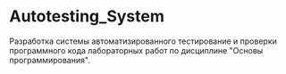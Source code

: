 # Autotesting_System
Разработка системы автоматизированного тестирование и проверки программного кода лабораторных работ по дисциплине "Основы программирования".
